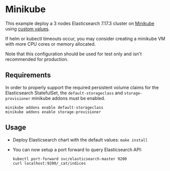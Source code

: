 # Minikube

This example deploy a 3 nodes Elasticsearch 7.17.3 cluster on [Minikube][] using
[custom values][].

If helm or kubectl timeouts occur, you may consider creating a minikube VM with
more CPU cores or memory allocated.

Note that this configuration should be used for test only and isn't recommended
for production.

## Requirements

In order to properly support the required persistent volume claims for the
Elasticsearch StatefulSet, the `default-storageclass` and `storage-provisioner`
minikube addons must be enabled.

```
minikube addons enable default-storageclass
minikube addons enable storage-provisioner
```

## Usage

- Deploy Elasticsearch chart with the default values: `make install`

- You can now setup a port forward to query Elasticsearch API:

  ```
  kubectl port-forward svc/elasticsearch-master 9200
  curl localhost:9200/_cat/indices
  ```

[custom values]:
  https://github.com/elastic/helm-charts/tree/7.17/elasticsearch/examples/minikube/values.yaml
[minikube]: https://minikube.sigs.k8s.io/docs/
